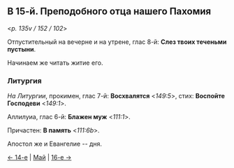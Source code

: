 
## В 15-й. Преподобного отца нашего Пахомия 

<*p. 135v / 152 / 102*>

Отпустительный на вечерне и на утрене, глас 8-й: **Слез твоих теченьми пустыни**. 

Начинаем же читать житие его. 

### Литургия

*На Литургии*, прокимен, глас 7-й: **Восхвалятся** <*149:5*>, стих: **Воспойте Господеви** <*149:1*>.
 
Аллилуиа, глас 6-й: **Блажен муж** <*111:1*>. 
 
Причастен: **В память** <*111:6b*>. 

Апостол же и Евангелие -- дня. 

[← 14-е](05_14_MES.ru.md) | [Май](README.md#15-й) | [16-е →](05_16_MES.ru.md)
